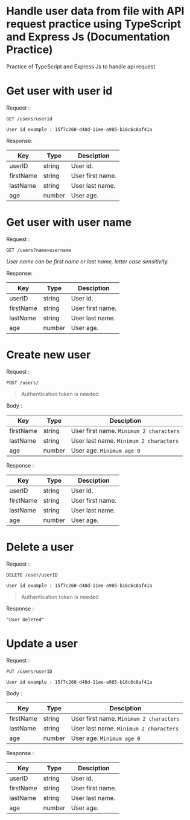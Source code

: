# Handle user data from file with API request practice using TypeScript and Express Js (Documentation Practice)
Practice of TypeScript and Express Js to handle api request

# Get user with user id

Request :

`GET /users/userid`

`User id example : 15f7c260-d48d-11ee-a985-b16c6c8af41a`

Response:

| **Key** | **Type** | **Desciption** |
| ------------- | ------------- | ------------- |
| userID  | string  | User id. |
| firstName  | string  | User first name. |
| lastName  | string  | User last name. |
| age  | number  | User age. |

# Get user with user name

Request : 

`GET /users?name=username`

*User name can be first name or last name, letter case sensitivity.*

Response:

| **Key** | **Type** | **Desciption** |
| ------------- | ------------- | ------------- |
| userID  | string  | User id. |
| firstName  | string  | User first name. |
| lastName  | string  | User last name. |
| age  | number  | User age. |

# Create new user

Request :

`POST /users/`

> Authentication token is needed

Body : 

| **Key** | **Type** | **Desciption** |
| ------------- | ------------- | ------------- |
| firstName  | string  | User first name. `Minimum 2 characters`|
| lastName  | string  | User last name. `Minimum 2 characters`|
| age  | number  | User age. `Minimum age 0`|

Response :

| **Key** | **Type** | **Desciption** |
| ------------- | ------------- | ------------- |
| userID  | string  | User id. |
| firstName  | string  | User first name. |
| lastName  | string  | User last name. |
| age  | number  | User age. |

# Delete a user

Request : 

`DELETE /user/userID`

`User id example : 15f7c260-d48d-11ee-a985-b16c6c8af41a`

> Authentication token is needed

Response : 

`"User Deleted"`

# Update a user

Request : 

`PUT /users/userID`

`User id example : 15f7c260-d48d-11ee-a985-b16c6c8af41a`

Body : 

| **Key** | **Type** | **Desciption** |
| ------------- | ------------- | ------------- |
| firstName  | string  | User first name. `Minimum 2 characters`|
| lastName  | string  | User last name. `Minimum 2 characters`|
| age  | number  | User age. `Minimum age 0`|

Response :

| **Key** | **Type** | **Desciption** |
| ------------- | ------------- | ------------- |
| userID  | string  | User id. |
| firstName  | string  | User first name. |
| lastName  | string  | User last name. |
| age  | number  | User age. |

